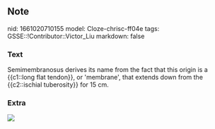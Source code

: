 ## Note
nid: 1661020710155
model: Cloze-chrisc-ff04e
tags: GSSE::!Contributor::Victor_Liu
markdown: false

### Text
Semimembranosus derives its name from the fact that this origin is a {{c1::long flat tendon}}, or 'membrane', that extends down from the {{c2::ischial tuberosity}} for 15 cm.

### Extra
<img src="paste-d77f4c12e3bb7e536aa6df8008e5f58479554198.jpg">
